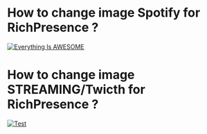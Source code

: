 # How to change image Spotify for RichPresence ?


[![Everything Is AWESOME](https://i.imgur.com/6TBqWFM.png)](https://vimeo.com/784225876 "Everything Is AWESOME")


# How to change image STREAMING/Twicth for RichPresence ?


[![Test](https://imgur.com/slgaiWB)](https://vimeo.com/784368248 "Everything Is AWESOME")
